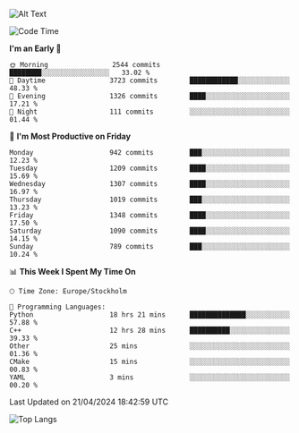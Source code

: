 ![Alt Text](https://media.tenor.com/3Gehha8RO-sAAAAC/goose-dance.gif)

<!--START_SECTION:waka-->
![Code Time](http://img.shields.io/badge/Code%20Time-102%20hrs%2025%20mins-blue)

**I'm an Early 🐤** 

```text
🌞 Morning                2544 commits        ████████░░░░░░░░░░░░░░░░░   33.02 % 
🌆 Daytime                3723 commits        ████████████░░░░░░░░░░░░░   48.33 % 
🌃 Evening                1326 commits        ████░░░░░░░░░░░░░░░░░░░░░   17.21 % 
🌙 Night                  111 commits         ░░░░░░░░░░░░░░░░░░░░░░░░░   01.44 % 
```
📅 **I'm Most Productive on Friday** 

```text
Monday                   942 commits         ███░░░░░░░░░░░░░░░░░░░░░░   12.23 % 
Tuesday                  1209 commits        ████░░░░░░░░░░░░░░░░░░░░░   15.69 % 
Wednesday                1307 commits        ████░░░░░░░░░░░░░░░░░░░░░   16.97 % 
Thursday                 1019 commits        ███░░░░░░░░░░░░░░░░░░░░░░   13.23 % 
Friday                   1348 commits        ████░░░░░░░░░░░░░░░░░░░░░   17.50 % 
Saturday                 1090 commits        ████░░░░░░░░░░░░░░░░░░░░░   14.15 % 
Sunday                   789 commits         ███░░░░░░░░░░░░░░░░░░░░░░   10.24 % 
```


📊 **This Week I Spent My Time On** 

```text
🕑︎ Time Zone: Europe/Stockholm

💬 Programming Languages: 
Python                   18 hrs 21 mins      ██████████████░░░░░░░░░░░   57.88 % 
C++                      12 hrs 28 mins      ██████████░░░░░░░░░░░░░░░   39.33 % 
Other                    25 mins             ░░░░░░░░░░░░░░░░░░░░░░░░░   01.36 % 
CMake                    15 mins             ░░░░░░░░░░░░░░░░░░░░░░░░░   00.83 % 
YAML                     3 mins              ░░░░░░░░░░░░░░░░░░░░░░░░░   00.20 % 
```


 Last Updated on 21/04/2024 18:42:59 UTC
<!--END_SECTION:waka-->

![Top Langs](https://github-readme-stats-rose-phi.vercel.app/api/top-langs/?username=jxncted\&layout=compact&hide=c,assembly,jupyter%20notebook)
